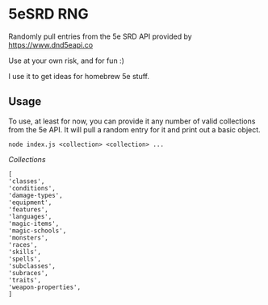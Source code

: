 # 5eSRD RNG

Randomly pull entries from the 5e SRD API provided by https://www.dnd5eapi.co

Use at your own risk, and for fun :)

I use it to get ideas for homebrew 5e stuff.

## Usage

To use, at least for now, you can provide it any number of valid collections from the 5e API. It will pull a random entry for it and print out a basic object.

`node index.js <collection> <collection> ...`

*Collections*

```
[
'classes',
'conditions',
'damage-types',
'equipment', 
'features',
'languages',
'magic-items', 
'magic-schools', 
'monsters',
'races',
'skills',
'spells',
'subclasses',
'subraces',
'traits',
'weapon-properties',
]
```
